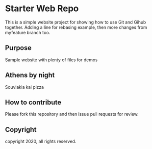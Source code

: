 # Starter Web Repo

This is a simple website project for showing
how to use Git and Gihub together. Adding a line for rebasing example, then more changes from myfeature branch too.

## Purpose

Sample website with plenty of files for demos

## Athens by night

Souvlakia kai pizza

## How to contribute

Please fork this repository and then issue pull requests for review.

## Copyright

copyright 2020, all rights reserved.

